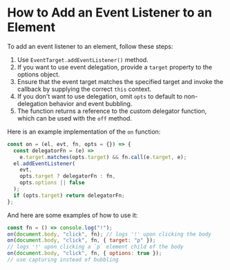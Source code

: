 # How to Add an Event Listener to an Element

To add an event listener to an element, follow these steps:

1. Use `EventTarget.addEventListener()` method.
2. If you want to use event delegation, provide a `target` property to the options object.
3. Ensure that the event target matches the specified target and invoke the callback by supplying the correct `this` context.
4. If you don't want to use delegation, omit `opts` to default to non-delegation behavior and event bubbling.
5. The function returns a reference to the custom delegator function, which can be used with the `off` method.

Here is an example implementation of the `on` function:

```js
const on = (el, evt, fn, opts = {}) => {
  const delegatorFn = (e) =>
    e.target.matches(opts.target) && fn.call(e.target, e);
  el.addEventListener(
    evt,
    opts.target ? delegatorFn : fn,
    opts.options || false
  );
  if (opts.target) return delegatorFn;
};
```

And here are some examples of how to use it:

```js
const fn = () => console.log("!");
on(document.body, "click", fn); // logs '!' upon clicking the body
on(document.body, "click", fn, { target: "p" });
// logs '!' upon clicking a `p` element child of the body
on(document.body, "click", fn, { options: true });
// use capturing instead of bubbling
```

